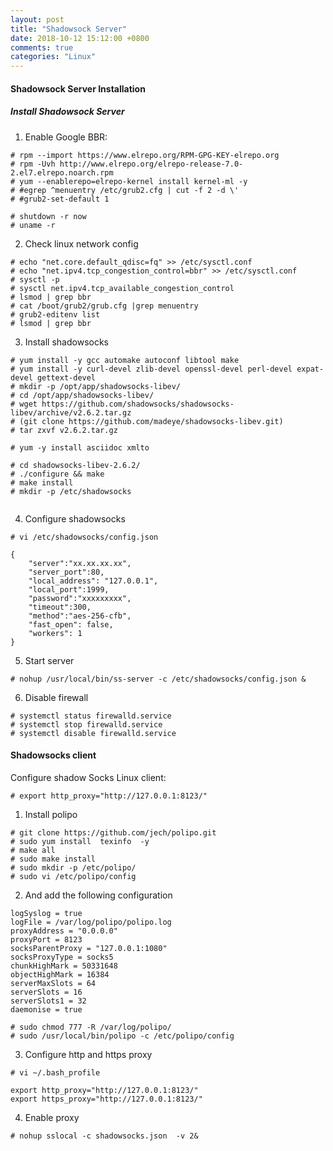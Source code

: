 ```yaml
---
layout: post
title: "Shadowsock Server"
date: 2018-10-12 15:12:00 +0800
comments: true
categories: "Linux"
---
```


#### Shadowsock Server Installation

##### Install Shadowsock Server
1. Enable Google BBR:

```
# rpm --import https://www.elrepo.org/RPM-GPG-KEY-elrepo.org
# rpm -Uvh http://www.elrepo.org/elrepo-release-7.0-2.el7.elrepo.noarch.rpm
# yum --enablerepo=elrepo-kernel install kernel-ml -y
# #egrep ^menuentry /etc/grub2.cfg | cut -f 2 -d \'
# #grub2-set-default 1
  
# shutdown -r now
# uname -r
```

2. Check linux network config

```
# echo "net.core.default_qdisc=fq" >> /etc/sysctl.conf
# echo "net.ipv4.tcp_congestion_control=bbr" >> /etc/sysctl.conf
# sysctl -p
# sysctl net.ipv4.tcp_available_congestion_control
# lsmod | grep bbr
# cat /boot/grub2/grub.cfg |grep menuentry
# grub2-editenv list
# lsmod | grep bbr
```

3. Install shadowsocks

```
# yum install -y gcc automake autoconf libtool make
# yum install -y curl-devel zlib-devel openssl-devel perl-devel expat-devel gettext-devel
# mkdir -p /opt/app/shadowsocks-libev/
# cd /opt/app/shadowsocks-libev/
# wget https://github.com/shadowsocks/shadowsocks-libev/archive/v2.6.2.tar.gz
# (git clone https://github.com/madeye/shadowsocks-libev.git)
# tar zxvf v2.6.2.tar.gz

# yum -y install asciidoc xmlto

# cd shadowsocks-libev-2.6.2/
# ./configure && make
# make install
# mkdir -p /etc/shadowsocks
 
``` 

4. Configure shadowsocks

```
# vi /etc/shadowsocks/config.json
```

```
{
    "server":"xx.xx.xx.xx",
    "server_port":80,
    "local_address": "127.0.0.1",
    "local_port":1999,
    "password":"xxxxxxxxx",
    "timeout":300,
    "method":"aes-256-cfb",
    "fast_open": false,
    "workers": 1
}
```

5. Start server

```
# nohup /usr/local/bin/ss-server -c /etc/shadowsocks/config.json &
```

6. Disable firewall

```
# systemctl status firewalld.service
# systemctl stop firewalld.service
# systemctl disable firewalld.service
```

#### Shadowsocks client

Configure shadow Socks Linux client:

```
# export http_proxy="http://127.0.0.1:8123/"
```

1. Install polipo

```
# git clone https://github.com/jech/polipo.git
# sudo yum install  texinfo  -y
# make all
# sudo make install 
# sudo mkdir -p /etc/polipo/
# sudo vi /etc/polipo/config
```

2. And add the following configuration

```
logSyslog = true
logFile = /var/log/polipo/polipo.log
proxyAddress = "0.0.0.0"
proxyPort = 8123
socksParentProxy = "127.0.0.1:1080"
socksProxyType = socks5
chunkHighMark = 50331648
objectHighMark = 16384
serverMaxSlots = 64
serverSlots = 16
serverSlots1 = 32
daemonise = true
```

```
# sudo chmod 777 -R /var/log/polipo/     
# sudo /usr/local/bin/polipo -c /etc/polipo/config
```

3. Configure http and https proxy

```
# vi ~/.bash_profile

export http_proxy="http://127.0.0.1:8123/"
export https_proxy="http://127.0.0.1:8123/"
```

4. Enable proxy

```
# nohup sslocal -c shadowsocks.json  -v 2&
```


